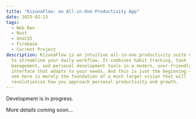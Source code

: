 ```yaml
---
title: "KizunaFlow: an All-in-One Productivity App"
date: 2025-02-13
tags:
  - Web Dev
  - Nuxt
  - UnoCSS
  - Firebase
  - Current Project
description: KizunaFlow is an intuitive all-in-one productivity suite designed
  to streamline your daily workflow. It combines habit tracking, task
  management, and personal development tools in a modern, user-friendly
  interface that adapts to your needs. And this is just the beginning – what you
  see here is merely the foundation of a much larger vision that will
  revolutionize how you approach personal productivity and growth.
---
```


Development is in progress.

More details coming soon...

